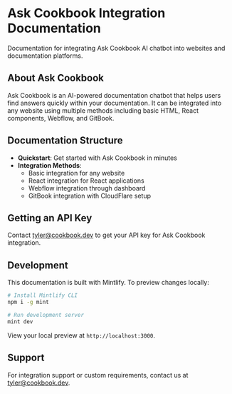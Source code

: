 # Ask Cookbook Integration Documentation

Documentation for integrating Ask Cookbook AI chatbot into websites and documentation platforms.

## About Ask Cookbook

Ask Cookbook is an AI-powered documentation chatbot that helps users find answers quickly within your documentation. It can be integrated into any website using multiple methods including basic HTML, React components, Webflow, and GitBook.

## Documentation Structure

- **Quickstart**: Get started with Ask Cookbook in minutes
- **Integration Methods**:
  - Basic integration for any website
  - React integration for React applications
  - Webflow integration through dashboard
  - GitBook integration with CloudFlare setup

## Getting an API Key

Contact [tyler@cookbook.dev](mailto:tyler@cookbook.dev) to get your API key for Ask Cookbook integration.

## Development

This documentation is built with Mintlify. To preview changes locally:

```bash
# Install Mintlify CLI
npm i -g mint

# Run development server
mint dev
```

View your local preview at `http://localhost:3000`.

## Support

For integration support or custom requirements, contact us at [tyler@cookbook.dev](mailto:tyler@cookbook.dev).

